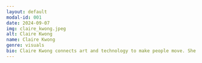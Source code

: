```yaml
---
layout: default
modal-id: 001
date: 2024-09-07
img: claire_kwong.jpeg
alt: Claire Kwong
name: Claire Kwong
genre: visuals
bio: Claire Kwong connects art and technology to make people move. She creates immersive environments using projection and motion capture. Her games encourage people to move, communicate, and touch each other. Through her art, Claire aims to dramatize her own experiences and challenge personal and social boundaries. Most recently, Claire received a No Quarter commission from NYU to create the game Between. This game was nominated for the Human Human Machine award at A MAZE (Berlin, DE). She has also exhibited at Playtopia (Cape Town, SA), Gamescom (Cologne, DE), and and PlayUK (Belgrade, RS). Claire received a Masters in Computational Arts from Goldsmiths, University of London. She lives and works in New York City.
---
```

